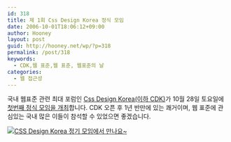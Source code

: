 ```yaml
---
id: 318
title: 제 1회 Css Design Korea 정식 모임
date: 2006-10-01T18:06:12+09:00
author: Hooney
layout: post
guid: http://hooney.net/wp/?p=318
permalink: /post/318
keywords:
  - CDK,웹 표준,웹 표준, 웹표준의 날
categories:
  - 웹 접근성
---
```

국내 웹표준 관련 최대 포럼인 [Css Design Korea(이하 CDK)](http://standardmag.org/)가 10월 28일 토요일에 [첫번째 정식 모임을 개최](http://wiki.standardmag.org/doku.php?id=kws1day)합니다. CDK 오픈 후 1년 반만에 있는 쾌거이며, 웹 표준에 관심있는 국내 많은 이들이 참석할 수 있었으면 좋겠습니다.

[![CSS Design Korea 정기 모임에서 만나요~](/asstets/img/cdkMeetBanner3.jpg)](http://wiki.standardmag.org/doku.php?id=kws1day)